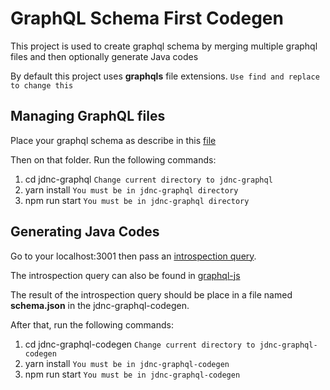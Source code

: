 # GraphQL Schema First Codegen

This project is used to create graphql schema by merging multiple graphql files and then optionally generate Java codes

By default this project uses **graphqls** file extensions. `Use find and replace to change this`

## Managing GraphQL files

Place your graphql schema as describe in this [file](jdnc-graphql/schema/README.md)

Then on that folder. Run the following commands:

1. cd jdnc-graphql `Change current directory to jdnc-graphql`
2. yarn install `You must be in jdnc-graphql directory`
3. npm run start `You must be in jdnc-graphql directory`


## Generating Java Codes

Go to your localhost:3001 then pass an [introspection query](introspection-query.graphqls).

The introspection query can also be found in [graphql-js](https://github.com/graphql/graphql-js/blob/master/src/utilities/introspectionQuery.js)

The result of the introspection query should be place in a file named **schema.json** in the jdnc-graphql-codegen.

After that, run the following commands:

1. cd jdnc-graphql-codegen `Change current directory to jdnc-graphql-codegen`
2. yarn install `You must be in jdnc-graphql-codegen`
3. npm run start `You must be in jdnc-graphql-codegen`
